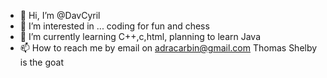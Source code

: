 - 👋 Hi, I’m @DavCyril
- 👀 I’m interested in ... coding for fun and chess 
- 🌱 I’m currently learning C++,c,html, planning to learn Java
- 📫 How to reach me by email on adracarbin@gmail.com
Thomas Shelby is the goat 
<!---
DavCyril/DavCyril is a ✨ special ✨ repository because its `README.md` (this file) appears on your GitHub profile.
You can click the Preview link to take a look at your changes.
--->
